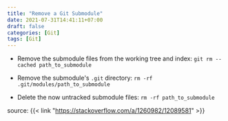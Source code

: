 ```yaml
---
title: "Remove a Git Submodule"
date: 2021-07-31T14:41:11+07:00
draft: false
categories: [Git]
tags: [Git]
---
```


* Remove the submodule files from the working tree and index: `git rm --cached path_to_submodule`

* Remove the submodule's `.git` directory: `rm -rf .git/modules/path_to_submodule`

* Delete the now untracked submodule files: `rm -rf path_to_submodule`

source: {{< link "https://stackoverflow.com/a/1260982/12089581" >}}
